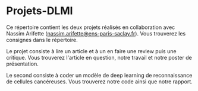 # Projets-DLMI

Ce répertoire contient les deux projets réalisés en collaboration avec Nassim Arifette (nassim.arifette@ens-paris-saclay.fr). Vous trouverez les consignes dans le répertoire. 

Le projet consiste à lire un article et à un en faire une review puis une critique. Vous trouverez l'article en question, notre travail et notre poster de présentation. 

Le second consiste à coder un modèle de deep learning de reconnaissance de cellules cancéreuses. Vous trouverez notre code ainsi que notre rapport. 
